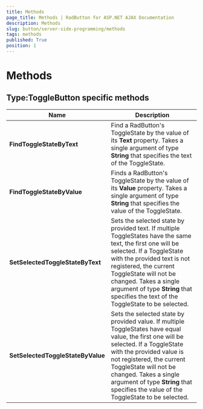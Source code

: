 ```yaml
---
title: Methods
page_title: Methods | RadButton for ASP.NET AJAX Documentation
description: Methods
slug: button/server-side-programming/methods
tags: methods
published: True
position: 1
---
```


# Methods



## Type:ToggleButton specific methods


| Name | Description |
| ------ | ------ |
| **FindToggleStateByText** |Find a RadButton's ToggleState by the value of its **Text** property. Takes a single argument of type **String** that specifies the text of the ToggleState.|
| **FindToggleStateByValue** |Finds a RadButton's ToggleState by the value of its **Value** property. Takes a single argument of type **String** that specifies the value of the ToggleState.|
| **SetSelectedToggleStateByText** |Sets the selected state by provided text. If multiple ToggleStates have the same text, the first one will be selected. If a ToggleState with the provided text is not registered, the current ToggleState will not be changed. Takes a single argument of type **String** that specifies the text of the ToggleState to be selected.|
| **SetSelectedToggleStateByValue** |Sets the selected state by provided value. If multiple ToggleStates have equal value, the first one will be selected. If a ToggleState with the provided value is not registered, the current ToggleState will not be changed. Takes a single argument of type **String** that specifies the value of the ToggleState to be selected.|
